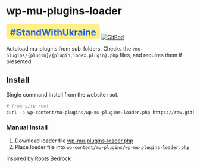 # wp-mu-plugins-loader

[![StandWithUkraine](https://raw.githubusercontent.com/vshymanskyy/StandWithUkraine/main/badges/StandWithUkraine.svg)](https://github.com/vshymanskyy/StandWithUkraine/blob/main/docs/README.md)
[![GitPod](https://img.shields.io/badge/Contribute%20with-Gitpod-908a85?logo=gitpod)](https://gitpod.io/#https://github.com/andriilive/wp-mu-plugins-loader)

Autoload mu-plugins from sub-folders. Checks the `/mu-plugins/{plugin}/{plugin,index,plugin}.php` files, and requires them if presented

## Install

Single command install from the website root.

```bash
# from site root
curl -o wp-content/mu-plugins/wp-mu-plugins-loader.php https://raw.githubusercontent.com/andriilive/wp-mu-plugins-loader/main/wp-mu-plugins-loader.php
```

### Manual install

1. Download loader file [wp-mu-plugins-loader.php](https://github.com/andriilive/wp-mu-plugins-loader/releases/download/release/wp-mu-plugins-loader.php)
2. Place loader file into `wp-content/mu-plugins/wp-mu-plugins-loader.php`

Inspired by Roots Bedrock
